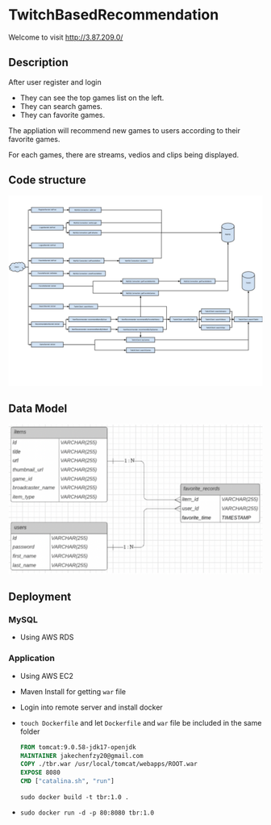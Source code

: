 # TwitchBasedRecommendation

Welcome to visit http://3.87.209.0/

## Description

After user register and login

- They can see the top games list on the left.
- They can search games.
- They can favorite games.

The appliation will recommend new games to users according to their favorite games.

For each games, there are streams, vedios and clips being displayed.


## Code structure

![Code Structure](./imgs/BackendStructure.jpg)

## Data Model

![Data Model](./imgs/DataModel.png)



## Deployment

### MySQL

- Using AWS RDS



### Application

- Using AWS EC2

- Maven Install for getting `war` file

- Login into remote server and install docker

- `touch Dockerfile` and let `Dockerfile` and `war` file be included in the same folder

  ```dockerfile
  FROM tomcat:9.0.58-jdk17-openjdk                                   
  MAINTAINER jakechenfzy20@gmail.com                                                                                                                        
  COPY ./tbr.war /usr/local/tomcat/webapps/ROOT.war       
  EXPOSE 8080                                                            
  CMD ["catalina.sh", "run"]
  ```

  `sudo docker build -t tbr:1.0 .`

- `sudo docker run -d -p 80:8080 tbr:1.0`

